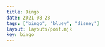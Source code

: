```yaml
---
title: Bingo
date: 2021-08-28
tags: ["bingo", "bluey", "disney"]
layout: layouts/post.njk
key: bingo
---
```

